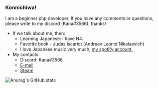### Konnichiwa!
I am a beginner php developer. If you have any comments or questions, please write to my discord (Kana#3566), thanks!
+ If we talk about me, then:
    * Learning Japanese: I have N4.
    * Favorite book - Judas Iscariot (Andreev Leonid Nikolaevich)
    * I love Japanese music very much, [my spotify account.](https://open.spotify.com/user/iwzw7mu8kbeqszm8lc7jn88xk)
+ My contacts:
    + Discord: Kana#3566
    + [E-mail](dragon100800@gmail.com "E-mail")
    + [Steam](https://steamcommunity.com/profiles/76561198096665890/ "Steam")




![Anurag's GitHub stats](https://github-readme-stats.vercel.app/api?username=KanaMonogatari&show_icons=true&theme=tokyonight)

